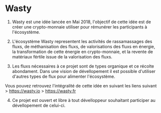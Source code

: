 # Wasty

1. Wasty est une idée lancée en Mai 2018, l'objectif de cette idée est de créer une crypto-monnaie utiliser pour rémunérer les participants à l'écosystème.

2. L'écosystème Wasty representent les activités de rassamassages des fluxs, de méthanisation des fluxs, de valorisations des fluxs en énergie, la transformation de cette énergie en crypto-monnaie, et la revente de matériaux fértile issue de la valorisation des fluxs.

3. Les fluxs nécessaires à ce projet sont de types organique et ce récolte abondament. Dans une vision de dévellopement il est possible d'utiliser d'autres types de flux pour alimenter l'écosystème.

Vous pouvez retrouvez l'intégralité de cette idée en suivant les liens suivant > https://wasty.io
                                                                               > https://wasty.fr

4. Ce projet est ouvert et libre à tout dévelloppeur souhaitant participer au dévellopement de celui-ci.